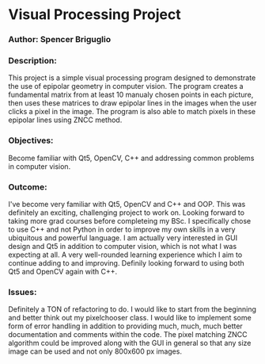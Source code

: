 # Visual Processing Project
### Author: Spencer Briguglio
### Description:
This project is a simple visual processing program designed to demonstrate the use of epipolar geometry in computer vision. The program creates a fundamental matrix from at least 10
manualy chosen points in each picture, then uses these matrices to draw epipolar lines in the images when the user clicks a pixel in the image. The program is also able to match pixels
in these epipolar lines using ZNCC method.
### Objectives:
Become familiar with Qt5, OpenCV, C++ and addressing common problems in computer vision.
### Outcome:
I've become very familiar with Qt5, OpenCV and C++ and OOP. This was definitely an exciting, challenging project to work on. Looking forward to taking more grad courses before completeing my BSc. I specifically chose to use C++ and not Python 
in order to improve my own skills in a very ubiquitous and powerful language. I am actually very interested in GUI design and Qt5 in addition to computer vision, which is not 
what I was expecting at all. A very well-rounded learning experience which I aim to continue adding to and improving. Definily looking forward to using both Qt5 and OpenCV again with C++.
### Issues:
Definitely a TON of refactoring to do. I would like to start from the beginning and better think out my pixelchooser class. I would like to implement some form of error handling in addition
to providing much, much, much better documentation and comments within the code. The pixel matching ZNCC algorithm could be improved along with the GUI in general so that any size
image can be used and not only 800x600 px images.
